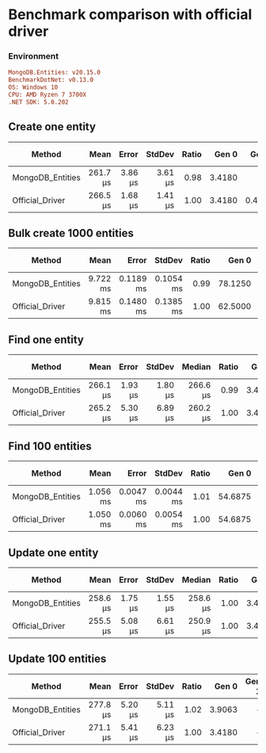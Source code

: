 # Benchmark comparison with official driver

### Environment

```ini
MongoDB.Entities: v20.15.0
BenchmarkDotNet: v0.13.0
OS: Windows 10
CPU: AMD Ryzen 7 3700X
.NET SDK: 5.0.202
```

## Create one entity

|           Method |     Mean |   Error |  StdDev | Ratio |  Gen 0 |  Gen 1 | Gen 2 | Allocated |
|----------------- |---------:|--------:|--------:|------:|-------:|-------:|------:|----------:|
| MongoDB_Entities | 261.7 μs | 3.86 μs | 3.61 μs |  0.98 | 3.4180 |      - |     - |     29 KB |
|  Official_Driver | 266.5 μs | 1.68 μs | 1.41 μs |  1.00 | 3.4180 | 0.4883 |     - |     29 KB |

## Bulk create 1000 entities

|           Method |     Mean |     Error |    StdDev | Ratio |   Gen 0 |   Gen 1 | Gen 2 | Allocated |
|----------------- |---------:|----------:|----------:|------:|--------:|--------:|------:|----------:|
| MongoDB_Entities | 9.722 ms | 0.1189 ms | 0.1054 ms |  0.99 | 78.1250 | 31.2500 |     - |    686 KB |
|  Official_Driver | 9.815 ms | 0.1480 ms | 0.1385 ms |  1.00 | 62.5000 | 31.2500 |     - |    582 KB |

## Find one entity

|           Method |     Mean |   Error |  StdDev |   Median | Ratio |  Gen 0 |  Gen 1 | Gen 2 | Allocated |
|----------------- |---------:|--------:|--------:|---------:|------:|-------:|-------:|------:|----------:|
| MongoDB_Entities | 266.1 μs | 1.93 μs | 1.80 μs | 266.6 μs |  0.99 | 3.4180 | 0.4883 |     - |     31 KB |
|  Official_Driver | 265.2 μs | 5.30 μs | 6.89 μs | 260.2 μs |  1.00 | 3.4180 | 0.4883 |     - |     31 KB |

## Find 100 entities

|           Method |     Mean |     Error |    StdDev | Ratio |   Gen 0 |  Gen 1 | Gen 2 | Allocated |
|----------------- |---------:|----------:|----------:|------:|--------:|-------:|------:|----------:|
| MongoDB_Entities | 1.056 ms | 0.0047 ms | 0.0044 ms |  1.01 | 54.6875 | 1.9531 |     - |    448 KB |
|  Official_Driver | 1.050 ms | 0.0060 ms | 0.0054 ms |  1.00 | 54.6875 | 1.9531 |     - |    447 KB |

## Update one entity

|           Method |     Mean |   Error |  StdDev |   Median | Ratio |  Gen 0 | Gen 1 | Gen 2 | Allocated |
|----------------- |---------:|--------:|--------:|---------:|------:|-------:|------:|------:|----------:|
| MongoDB_Entities | 258.6 μs | 1.75 μs | 1.55 μs | 258.6 μs |  1.00 | 3.4180 |     - |     - |     31 KB |
|  Official_Driver | 255.5 μs | 5.08 μs | 6.61 μs | 250.9 μs |  1.00 | 3.4180 |     - |     - |     32 KB |

## Update 100 entities

|           Method |     Mean |   Error |  StdDev | Ratio |  Gen 0 | Gen 1 | Gen 2 | Allocated |
|----------------- |---------:|--------:|--------:|------:|-------:|------:|------:|----------:|
| MongoDB_Entities | 277.8 μs | 5.20 μs | 5.11 μs |  1.02 | 3.9063 |     - |     - |     33 KB |
|  Official_Driver | 271.1 μs | 5.41 μs | 6.23 μs |  1.00 | 3.4180 |     - |     - |     32 KB |